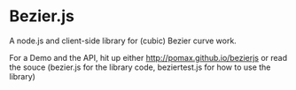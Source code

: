 Bezier.js
========

A node.js and client-side library for (cubic) Bezier curve work.

For a Demo and the API, hit up either http://pomax.github.io/bezierjs or read the souce (bezier.js for the library code, beziertest.js for how to use the library)
